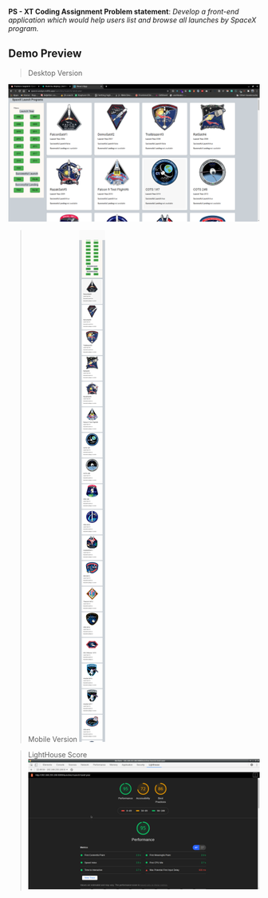 **PS - XT Coding Assignment
Problem statement**: *Develop a front-end application which would help users list and browse all launches by SpaceX program.*
## Demo Preview

> Desktop Version

![Desktopdemo](https://github.com/akhilbharti/spacex-assignment/blob/master/1.png)

> Mobile Version
 ![Mobiledemo](https://github.com/akhilbharti/spacex-assignment/blob/master/2.png)

> LightHouse Score
> ![DesktopLightHouse](https://github.com/akhilbharti/spacex-assignment/blob/master/3.png)
